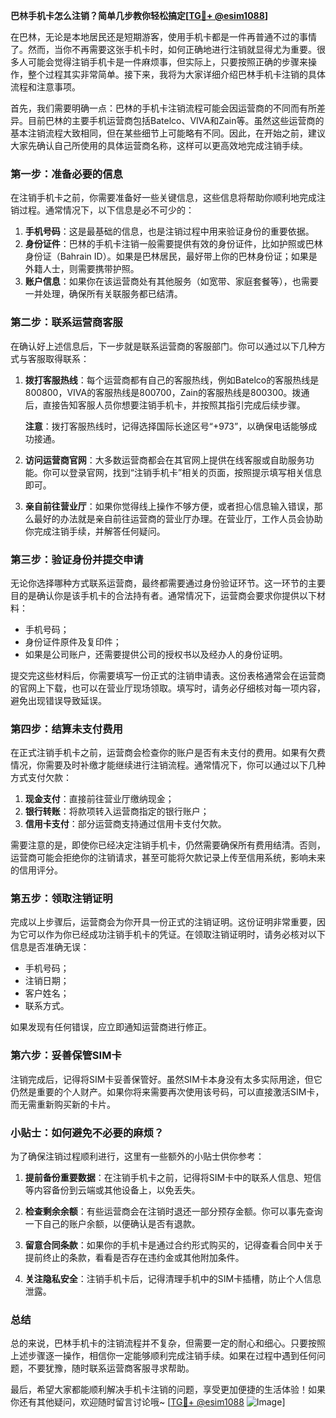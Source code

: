 **巴林手机卡怎么注销？简单几步教你轻松搞定[[TG💪+ @esim1088](https://t.me/s/esim1088)]**

在巴林，无论是本地居民还是短期游客，使用手机卡都是一件再普通不过的事情了。然而，当你不再需要这张手机卡时，如何正确地进行注销就显得尤为重要。很多人可能会觉得注销手机卡是一件麻烦事，但实际上，只要按照正确的步骤来操作，整个过程其实非常简单。接下来，我将为大家详细介绍巴林手机卡注销的具体流程和注意事项。

首先，我们需要明确一点：巴林的手机卡注销流程可能会因运营商的不同而有所差异。目前巴林的主要手机运营商包括Batelco、VIVA和Zain等。虽然这些运营商的基本注销流程大致相同，但在某些细节上可能略有不同。因此，在开始之前，建议大家先确认自己所使用的具体运营商名称，这样可以更高效地完成注销手续。

### **第一步：准备必要的信息**

在注销手机卡之前，你需要准备好一些关键信息，这些信息将帮助你顺利地完成注销过程。通常情况下，以下信息是必不可少的：

1. **手机号码**：这是最基础的信息，也是注销过程中用来验证身份的重要依据。
2. **身份证件**：巴林的手机卡注销一般需要提供有效的身份证件，比如护照或巴林身份证（Bahrain ID）。如果是巴林居民，最好带上你的巴林身份证；如果是外籍人士，则需要携带护照。
3. **账户信息**：如果你在该运营商处有其他服务（如宽带、家庭套餐等），也需要一并处理，确保所有关联服务都已结清。

### **第二步：联系运营商客服**

在确认好上述信息后，下一步就是联系运营商的客服部门。你可以通过以下几种方式与客服取得联系：

1. **拨打客服热线**：每个运营商都有自己的客服热线，例如Batelco的客服热线是800800，VIVA的客服热线是800700，Zain的客服热线是800300。拨通后，直接告知客服人员你想要注销手机卡，并按照其指引完成后续步骤。
   
   **注意**：拨打客服热线时，记得选择国际长途区号“+973”，以确保电话能够成功接通。

2. **访问运营商官网**：大多数运营商都会在其官网上提供在线客服或自助服务功能。你可以登录官网，找到“注销手机卡”相关的页面，按照提示填写相关信息即可。

3. **亲自前往营业厅**：如果你觉得线上操作不够方便，或者担心信息输入错误，那么最好的办法就是亲自前往运营商的营业厅办理。在营业厅，工作人员会协助你完成注销手续，并解答任何疑问。

### **第三步：验证身份并提交申请**

无论你选择哪种方式联系运营商，最终都需要通过身份验证环节。这一环节的主要目的是确认你是该手机卡的合法持有者。通常情况下，运营商会要求你提供以下材料：

- 手机号码；
- 身份证件原件及复印件；
- 如果是公司账户，还需要提供公司的授权书以及经办人的身份证明。

提交完这些材料后，你需要填写一份正式的注销申请表。这份表格通常会在运营商的官网上下载，也可以在营业厅现场领取。填写时，请务必仔细核对每一项内容，避免出现错误导致延误。

### **第四步：结算未支付费用**

在正式注销手机卡之前，运营商会检查你的账户是否有未支付的费用。如果有欠费情况，你需要及时补缴才能继续进行注销流程。通常情况下，你可以通过以下几种方式支付欠款：

1. **现金支付**：直接前往营业厅缴纳现金；
2. **银行转账**：将款项转入运营商指定的银行账户；
3. **信用卡支付**：部分运营商支持通过信用卡支付欠款。

需要注意的是，即使你已经决定注销手机卡，仍然需要确保所有费用结清。否则，运营商可能会拒绝你的注销请求，甚至可能将欠款记录上传至信用系统，影响未来的信用评分。

### **第五步：领取注销证明**

完成以上步骤后，运营商会为你开具一份正式的注销证明。这份证明非常重要，因为它可以作为你已经成功注销手机卡的凭证。在领取注销证明时，请务必核对以下信息是否准确无误：

- 手机号码；
- 注销日期；
- 客户姓名；
- 联系方式。

如果发现有任何错误，应立即通知运营商进行修正。

### **第六步：妥善保管SIM卡**

注销完成后，记得将SIM卡妥善保管好。虽然SIM卡本身没有太多实际用途，但它仍然是重要的个人财产。如果你将来需要再次使用该号码，可以直接激活SIM卡，而无需重新购买新的卡片。

### **小贴士：如何避免不必要的麻烦？**

为了确保注销过程顺利进行，这里有一些额外的小贴士供你参考：

1. **提前备份重要数据**：在注销手机卡之前，记得将SIM卡中的联系人信息、短信等内容备份到云端或其他设备上，以免丢失。
   
2. **检查剩余余额**：有些运营商会在注销时退还一部分预存金额。你可以事先查询一下自己的账户余额，以便确认是否有退款。

3. **留意合同条款**：如果你的手机卡是通过合约形式购买的，记得查看合同中关于提前终止的条款，看看是否存在违约金或其他附加条件。

4. **关注隐私安全**：注销手机卡后，记得清理手机中的SIM卡插槽，防止个人信息泄露。

### **总结**

总的来说，巴林手机卡的注销流程并不复杂，但需要一定的耐心和细心。只要按照上述步骤逐一操作，相信你一定能够顺利完成注销手续。如果在过程中遇到任何问题，不要犹豫，随时联系运营商客服寻求帮助。

最后，希望大家都能顺利解决手机卡注销的问题，享受更加便捷的生活体验！如果你还有其他疑问，欢迎随时留言讨论哦~ [[TG💪+ @esim1088](https://t.me/s/esim1088) ![Image](https://i.postimg.cc/4NQfJmqS/Snipaste-2025-05-13-00-14-12.png)]